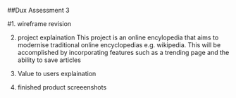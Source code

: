 ##Dux Assessment 3


#1. wireframe revision
  


2. project explaination 
This project is an online encylopedia that aims to modernise traditional online encyclopedias e.g. wikipedia.
This will be accomplished by incorporating features such as a trending page and the ability to save articles


4. Value to users explaination



5. finished product screeenshots





